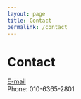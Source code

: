 ```yaml
---
layout: page
title: Contact
permalink: /contact
---
```


# Contact

[E-mail](mailto:p_jinwoo98@naver.com)<br>
Phone: 010-6365-2801

